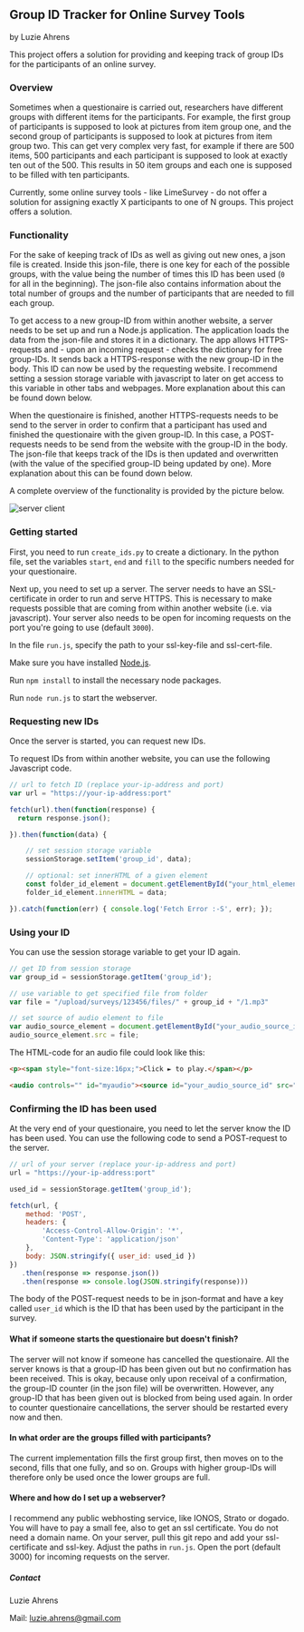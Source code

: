## Group ID Tracker for Online Survey Tools

by Luzie Ahrens

This project offers a solution for providing and keeping track of group IDs for the participants of an online survey.

### Overview

Sometimes when a questionaire is carried out, researchers have different groups with different items for the participants. For example, the first group of participants is supposed to look at pictures from item group one, and the second group of participants is supposed to look at pictures from item group two. This can get very complex very fast, for example if there are 500 items, 500 participants and each participant is supposed to look at exactly ten out of the 500. This results in 50 item groups and each one is supposed to be filled with ten participants.

Currently, some online survey tools - like LimeSurvey - do not offer a solution for assigning exactly X participants to one of N groups. This project offers a solution.

### Functionality

For the sake of keeping track of IDs as well as giving out new ones, a json file is created. Inside this json-file, there is one key for each of the possible groups, with the value being the number of times this ID has been used (`0` for all in the beginning). The json-file also contains information about the total number of groups and the number of participants that are needed to fill each group.

To get access to a new group-ID from within another website, a server needs to be set up and run a Node.js application. The application loads the data from the json-file and stores it in a dictionary. The app allows HTTPS-requests and - upon an incoming request - checks the dictionary for free group-IDs. It sends back a HTTPS-response with the new group-ID in the body. This ID can now be used by the requesting website. I recommend setting a session storage variable with javascript to later on get access to this variable in other tabs and webpages. More explanation about this can be found down below.

When the questionaire is finished, another HTTPS-requests needs to be send to the server in order to confirm that a participant has used and finished the questionaire with the given group-ID. In this case, a POST-requests needs to be send from the website with the group-ID in the body. The json-file that keeps track of the IDs is then updated and overwritten (with the value of the specified group-ID being updated by one). More explanation about this can be found down below.

A complete overview of the functionality is provided by the picture below.

![server client](server.png)

### Getting started

First, you need to run `create_ids.py` to create a dictionary. In the python file, set the variables `start`, `end` and `fill` to the specific numbers needed for your questionaire.

Next up, you need to set up a server. The server needs to have an SSL-certificate in order to run and serve HTTPS. This is necessary to make requests possible that are coming from within another website (i.e. via javascript). Your server also needs to be open for incoming requests on the port you're going to use (default `3000`).

In the file `run.js`, specify the path to your ssl-key-file and ssl-cert-file.

Make sure you have installed [Node.js](https://nodejs.org/en/download).

Run `npm install` to install the necessary node packages.

Run `node run.js` to start the webserver.

### Requesting new IDs

Once the server is started, you can request new IDs. 

To request IDs from within another website, you can use the following Javascript code.

```js
// url to fetch ID (replace your-ip-address and port)
var url = "https://your-ip-address:port"

fetch(url).then(function(response) {
  return response.json();

}).then(function(data) {

    // set session storage variable
    sessionStorage.setItem('group_id', data);    

    // optional: set innerHTML of a given element
    const folder_id_element = document.getElementById("your_html_element");
    folder_id_element.innerHTML = data;

}).catch(function(err) { console.log('Fetch Error :-S', err); });
```

### Using your ID

You can use the session storage variable to get your ID again.

```js
// get ID from session storage
var group_id = sessionStorage.getItem('group_id');

// use variable to get specified file from folder
var file = "/upload/surveys/123456/files/" + group_id + "/1.mp3"

// set source of audio element to file
var audio_source_element = document.getElementById("your_audio_source_id");
audio_source_element.src = file;
```

The HTML-code for an audio file could look like this:

```HTML
<p><span style="font-size:16px;">Click ► to play.</span></p>

<audio controls="" id="myaudio"><source id="your_audio_source_id" src="" type="audio/mp3" /></audio>
```

### Confirming the ID has been used

At the very end of your questionaire, you need to let the server know the ID has been used. You can use the following code to send a POST-request to the server.

```js
// url of your server (replace your-ip-address and port)
url = "https://your-ip-address:port"

used_id = sessionStorage.getItem('group_id');

fetch(url, {
    method: 'POST',
    headers: {
        'Access-Control-Allow-Origin': '*',
        'Content-Type': 'application/json'
    },
    body: JSON.stringify({ user_id: used_id })
})
   .then(response => response.json())
   .then(response => console.log(JSON.stringify(response)))
```
The body of the POST-request needs to be in json-format and have a key called `user_id` which is the ID that has been used by the participant in the survey.

#### What if someone starts the questionaire but doesn't finish?

The server will not know if someone has cancelled the questionaire. All the server knows is that a group-ID has been given out but no confirmation has been received. This is okay, because only upon receival of a confirmation, the group-ID counter (in the json file) will be overwritten. However, any group-ID that has been given out is blocked from being used again. In order to counter questionaire cancellations, the server should be restarted every now and then.

#### In what order are the groups filled with participants?

The current implementation fills the first group first, then moves on to the second, fills that one fully, and so on. Groups with higher group-IDs will therefore only be used once the lower groups are full.

#### Where and how do I set up a webserver?

I recommend any public webhosting service, like IONOS, Strato or dogado. You will have to pay a small fee, also to get an ssl certificate. You do not need a domain name. On your server, pull this git repo and add your ssl-certificate and ssl-key. Adjust the paths in `run.js`. Open the port (default 3000) for incoming requests on the server.


##### Contact

Luzie Ahrens

Mail: luzie.ahrens@gmail.com